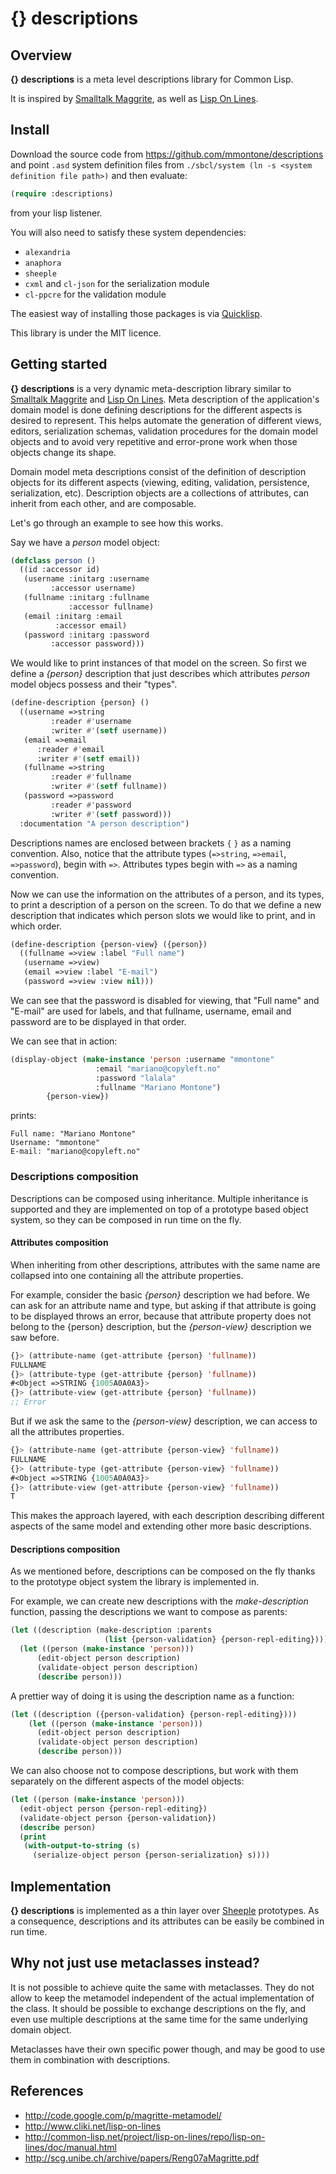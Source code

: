 {} descriptions
========

Overview
--------

**{} descriptions** is a meta level descriptions library for Common Lisp.

It is inspired by [Smalltalk Maggrite](http://code.google.com/p/magritte-metamodel/), as well as [Lisp On Lines](http://www.cliki.net/lisp-on-lines).

Install
-------

Download the source code from https://github.com/mmontone/descriptions and point `.asd` system definition files from `./sbcl/system (ln -s <system definition file path>)` and then evaluate:

```lisp
(require :descriptions)
```

from your lisp listener. 

You will also need to satisfy these system dependencies:

- `alexandria`
- `anaphora`
- `sheeple`
- `cxml` and `cl-json` for the serialization module
- `cl-ppcre` for the validation module

The easiest way of installing those packages is via [Quicklisp](http://www.quicklisp.org/).

This library is under the MIT licence.

Getting started
---------------

**{} descriptions** is a very dynamic meta-description library similar to [Smalltalk Maggrite](http://code.google.com/p/magritte-metamodel/) and [Lisp On Lines](http://www.cliki.net/lisp-on-lines). Meta description of the application's domain model is done defining descriptions for the different aspects is desired to represent. This helps automate the generation of different views, editors, serialization schemas, validation procedures for the domain model objects and to avoid very repetitive and error-prone work when those objects change its shape.

Domain model meta descriptions consist of the definition of description objects for its different aspects (viewing, editing, validation, persistence, serialization, etc). Description objects are a collections of attributes, can inherit from each other, and are composable.

Let's go through an example to see how this works.

Say we have a _person_ model object:

```lisp
(defclass person ()
  ((id :accessor id)
   (username :initarg :username
	     :accessor username)
   (fullname :initarg :fullname
             :accessor fullname)
   (email :initarg :email
          :accessor email)
   (password :initarg :password
	     :accessor password)))
```

We would like to print instances of that model on the screen. So first we define a *{person}* description that just describes which attributes _person_ model objecs possess and their "types".

```lisp
(define-description {person} ()
  ((username =>string
	     :reader #'username
	     :writer #'(setf username))
   (email =>email
	  :reader #'email
	  :writer #'(setf email))
   (fullname =>string
	     :reader #'fullname
	     :writer #'(setf fullname))
   (password =>password
	     :reader #'password
	     :writer #'(setf password)))
  :documentation "A person description")
```
Descriptions names are enclosed between brackets `{` `}` as a naming convention. Also, notice that the attribute types (`=>string`, `=>email`, `=>password`), begin with `=>`. Attributes types begin with `=>` as a naming convention.

Now we can use the information on the attributes of a person, and its types, to print a description of a person on the screen. To do that we define a new description that indicates which person slots we would like to print, and in which order.

```lisp
(define-description {person-view} ({person})
  ((fullname =>view :label "Full name")
   (username =>view)
   (email =>view :label "E-mail")
   (password =>view :view nil)))
```

We can see that the password is disabled for viewing, that "Full name" and "E-mail" are used for labels, and that fullname, username, email and password are to be displayed in that order.

We can see that in action:
```lisp
(display-object (make-instance 'person :username "mmontone"
			       :email "mariano@copyleft.no"
			       :password "lalala"
			       :fullname "Mariano Montone")
		{person-view})
```

prints:

```
Full name: "Mariano Montone"
Username: "mmontone"
E-mail: "mariano@copyleft.no"

```

### Descriptions composition

Descriptions can be composed using inheritance. Multiple inheritance is supported and they are implemented on top of a prototype based object system, so they can be composed in run time on the fly.

#### Attributes composition

When inheriting from other descriptions, attributes with the same name are collapsed into one containing all the attribute properties.

For example, consider the basic *{person}* description we had before. We can ask for an attribute name and type, but asking if that attribute is going to be displayed throws an error, because that attribute property does not belong to the {person} description, but the *{person-view}* description we saw before.

```lisp
{}> (attribute-name (get-attribute {person} 'fullname))
FULLNAME
{}> (attribute-type (get-attribute {person} 'fullname))
#<Object =>STRING {1005A0A0A3}>
{}> (attribute-view (get-attribute {person} 'fullname))
;; Error
```

But if we ask the same to the *{person-view}* description, we can access to all the attributes properties.
```lisp
{}> (attribute-name (get-attribute {person-view} 'fullname))
FULLNAME
{}> (attribute-type (get-attribute {person-view} 'fullname))
#<Object =>STRING {1005A0A0A3}>
{}> (attribute-view (get-attribute {person-view} 'fullname))
T
```

This makes the approach layered, with each description describing different aspects of the same model and extending other more basic descriptions.

#### Descriptions composition

As we mentioned before, descriptions can be composed on the fly thanks to the prototype object system the library is implemented in.

For example, we can create new descriptions with the *make-description* function, passing the descriptions we want to compose as parents:

```lisp
(let ((description (make-description :parents
				     (list {person-validation} {person-repl-editing}))))
  (let ((person (make-instance 'person)))
      (edit-object person description)
      (validate-object person description)
      (describe person)))
```

A prettier way of doing it is using the description name as a function:

```lisp
(let ((description ({person-validation} {person-repl-editing})))
    (let ((person (make-instance 'person)))
      (edit-object person description)
      (validate-object person description)
      (describe person)))
```

We can also choose not to compose descriptions, but work with them separately on the different aspects of the model objects:
```lisp
(let ((person (make-instance 'person)))
  (edit-object person {person-repl-editing})
  (validate-object person {person-validation})
  (describe person)
  (print
   (with-output-to-string (s)
     (serialize-object person {person-serialization} s))))

```
Implementation
--------------

**{} descriptions** is implemented as a thin layer over [Sheeple](http://www.cliki.net/sheeple) prototypes. As a consequence, descriptions and its attributes can be easily be combined in run time.

Why not just use metaclasses instead?
-------------------------------------

It is not possible to achieve quite the same with metaclasses. They do not allow to keep the metamodel independent of the actual implementation of the class. It should be possible to exchange descriptions on the fly, and even use multiple descriptions at the same time for the same underlying domain object.

Metaclasses have their own specific power though, and may be good to use them in combination with descriptions.

References
----------

* http://code.google.com/p/magritte-metamodel/
* http://www.cliki.net/lisp-on-lines
* http://common-lisp.net/project/lisp-on-lines/repo/lisp-on-lines/doc/manual.html
* http://scg.unibe.ch/archive/papers/Reng07aMagritte.pdf
